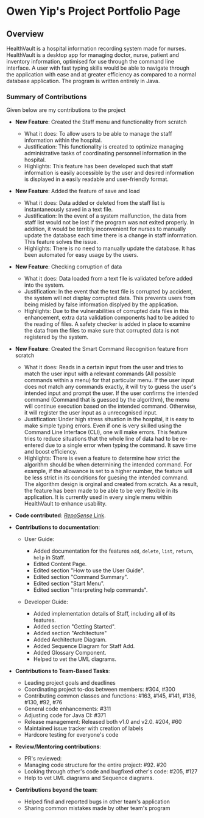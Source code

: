 # Owen Yip's Project Portfolio Page


## Overview
HealthVault is a hospital information recording system made for nurses. HealthVault is a desktop app for managing doctor, nurse, patient and inventory information, optimised for use through the command line interface. A user with fast typing skills would be able to navigate through the application with ease and at greater efficiency as compared to a normal database application. The program is written entirely in Java.

### Summary of Contributions

Given below are my contributions to the project

- **New Feature**: Created the Staff menu and functionality from scratch
    - What it does: To allow users to be able to manage the staff information within the hospital.
    - Justification: This functionality is created to optimize managing administrative tasks of coordinating personnel information in the hospital.
    - Highlights: This feature has been developed such that staff information is easily accessible by the user and desired information is displayed in a easily readable and user-friendly format. 

- **New Feature**: Added the feature of save and load
    - What it does: Data added or deleted from the staff list is instantaneously saved in a text file.
    - Justification: In the event of a system malfunction, the data from staff list would not be lost if the program was not exited properly. In addition, it would be terribly inconvenient for nurses to manually update the database each time there is a change in staff information. This feature solves the issue.
    - Highlights: There is no need to manually update the database. It has been automated for easy usage by the users.

- **New Feature**: Checking corruption of data
    - What it does: Data loaded from a text file is validated before added into the system.
    - Justification: In the event that the text file is corrupted by accident, the system will not display corrupted data. This prevents users from being misled by false information displyed by the application. 
    - Highlights: Due to the vulnerabilities of corrupted data files in this enhancement, extra data validation components had to be added to the reading of files. A safety checker is added in place to examine the data from the files to make sure that corrupted data is not registered by the system. 

- **New Feature**: Created the Smart Command Recognition feature from scratch
    - What it does: Reads in a certain input from the user and tries to match the user input with a relevant commands (All possible commands within a menu) for that particular menu. If the user input does not match any commands exactly, it will try to guess the user's intended input and prompt the user. If the user confirms the intended command (Command that is guessed by the algorithm), the menu will continue execution based on the intended command. Otherwise, it will register the user input as a unrecognised input.
    - Justification: Under high stress situation in the hospital, it is easy to make simple typing errors. Even if one is very skilled using the Command Line Interface (CLI), one will make errors. This feature tries to reduce situations that the whole line of data had to be re-entered due to a single error when typing the command. It save time and boost efficiency.
    - Highlights: There is even a feature to determine how strict the algorithm should be when determining the intended command. For example, if the allowance is set to a higher number, the feature will be less strict in its conditions for guesing the intended command. The algorithm design is orginal and created from scratch. As a result, the feature has been made to be able to be very flexible in its application. It is currently used in every single menu within HealthVault to enhance usability.


- **Code contributed**: [*RepoSense* Link](https://nus-cs2113-ay2021s2.github.io/tp-dashboard/?search=blank-bank).

- **Contributions to documentation**:
    - User Guide:
        - Added documentation for the features `add`, `delete`, `list`, `return`, `help` in Staff. 
        - Edited Content Page.
        - Edited section "How to use the User Guide".
        - Edited section "Command Summary".
        - Edited section "Start Menu".
        - Edited section "Interpreting help commands".

    - Developer Guide:
        - Added implementation details of Staff, including all of its features.
        - Added section "Getting Started". 
        - Added section "Architecture"
        - Added Architecture Diagram.
        - Added Sequence Diagram for Staff Add.
        - Added Glossary Component.
        - Helped to vet the UML diagrams. 

- **Contributions to Team-Based Tasks**:
    - Leading project goals and deadlines
    - Coordinating project to-dos between members: #304, #300
    - Contributing common classes and functions: #163, #145, #141, #136, #130, #92, #76
    - General code enhancements: #311
    - Adjusting code for Java CI: #371
    - Release management: Released both v1.0 and v2.0. #204, #60
    - Maintained issue tracker with creation of labels 
    - Hardcore testing for everyone's code

- **Review/Mentoring contributions**:
    - PR's reviewed: 
    - Managing code structure for the entire project: #92. #20
    - Looking through other's code and bugfixed other's code: #205, #127
    - Help to vet UML diagrams and Sequence diagrams.

- **Contributions beyond the team**:
    - Helped find and reported bugs in other team's application
    - Sharing common mistakes made by other team's program
